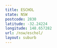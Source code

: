 ```yaml
---
title: ESCHOL
state: NSW
postcode: 2830
latitude: -32.24224
longitude: 148.657282
url: /nsw/eschol/
layout: suburb
---
```

